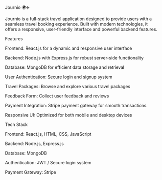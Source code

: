 Journio 🌍✈️

Journio is a full-stack travel application designed to provide users with a seamless travel booking experience. Built with modern technologies, it offers a responsive, user-friendly interface and powerful backend features.

Features

Frontend: React.js for a dynamic and responsive user interface

Backend: Node.js with Express.js for robust server-side functionality

Database: MongoDB for efficient data storage and retrieval

User Authentication: Secure login and signup system

Travel Packages: Browse and explore various travel packages

Feedback Form: Collect user feedback and reviews

Payment Integration: Stripe payment gateway for smooth transactions

Responsive UI: Optimized for both mobile and desktop devices

Tech Stack

Frontend: React.js, HTML, CSS, JavaScript

Backend: Node.js, Express.js

Database: MongoDB

Authentication: JWT / Secure login system

Payment Gateway: Stripe
